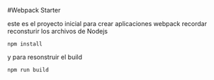 #Webpack Starter

este es el proyecto inicial para crear aplicaciones webpack
recordar reconsturir los archivos de Nodejs
```
npm install
```

y para resonstruir el build

```
npm run build

```